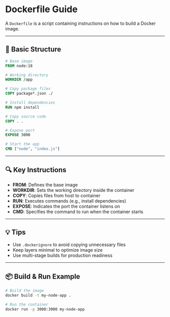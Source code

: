 # Dockerfile Guide

A `Dockerfile` is a script containing instructions on how to build a Docker image.

---

## 🧾 Basic Structure

```Dockerfile
# Base image
FROM node:18

# Working directory
WORKDIR /app

# Copy package files
COPY package*.json ./

# Install dependencies
RUN npm install

# Copy source code
COPY . .

# Expose port
EXPOSE 3000

# Start the app
CMD ["node", "index.js"]
```

---

## 🔍 Key Instructions

* **FROM**: Defines the base image
* **WORKDIR**: Sets the working directory inside the container
* **COPY**: Copies files from host to container
* **RUN**: Executes commands (e.g., install dependencies)
* **EXPOSE**: Indicates the port the container listens on
* **CMD**: Specifies the command to run when the container starts

---

## 💡 Tips

* Use `.dockerignore` to avoid copying unnecessary files
* Keep layers minimal to optimize image size
* Use multi-stage builds for production readiness

---

## 📦 Build & Run Example

```bash
# Build the image
docker build -t my-node-app .

# Run the container
docker run -p 3000:3000 my-node-app
```
